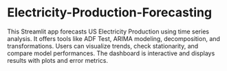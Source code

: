 # Electricity-Production-Forecasting
This Streamlit app forecasts US Electricity Production using time series analysis.
It offers tools like ADF Test, ARIMA modeling, decomposition, and transformations.
Users can visualize trends, check stationarity, and compare model performances.
The dashboard is interactive and displays results with plots and error metrics.
